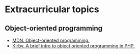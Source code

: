 # Extracurricular topics

## Object-oriented programming

-   [MDN. Object-oriented programming.](https://developer.mozilla.org/en-US/docs/Learn/JavaScript/Objects/Object-oriented_programming)
-   [Kirby. A brief intro to object oriented programming in PHP.](https://getkirby.com/docs/cookbook/templating/understanding-oop)